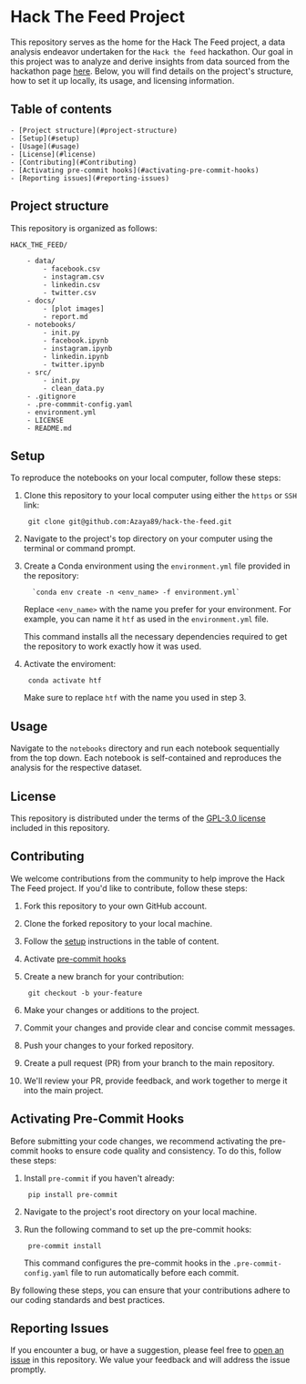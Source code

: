# Hack The Feed Project

This repository serves as the home for the Hack The Feed project, a data analysis endeavor undertaken for the `Hack the feed` hackathon. Our goal in this project was to analyze and derive insights from data sourced from the hackathon page [here](https://portfolio.diceytech.co.uk/project-opportunity/1692893137471x831086163701530600). Below, you will find details on the project's structure, how to set it up locally, its usage, and licensing information.

## Table of contents

    - [Project structure](#project-structure)
    - [Setup](#setup)
    - [Usage](#usage)
    - [License](#license)
    - [Contributing](#Contributing)
    - [Activating pre-commit hooks](#activating-pre-commit-hooks)
    - [Reporting issues](#reporting-issues)

## Project structure

This repository is organized as follows:

```
HACK_THE_FEED/

    - data/
        - facebook.csv
        - instagram.csv
        - linkedin.csv
        - twitter.csv
    - docs/
        - [plot images]
        - report.md
    - notebooks/
        - init.py
        - facebook.ipynb
        - instagram.ipynb
        - linkedin.ipynb
        - twitter.ipynb
    - src/
        - init.py
        - clean_data.py
    - .gitignore
    - .pre-commmit-config.yaml
    - environment.yml
    - LICENSE
    - README.md
```

## Setup
To reproduce the notebooks on your local computer, follow these steps:

1. Clone this repository to your local computer using either the `https` or `SSH` link:

        git clone git@github.com:Azaya89/hack-the-feed.git

2. Navigate to the project's top directory on your computer using the terminal or command prompt.

3. Create a Conda environment using the `environment.yml` file provided in the repository:

         `conda env create -n <env_name> -f environment.yml`

    Replace `<env_name>` with the name you prefer for your environment. For example, you can name it `htf` as used in the `environment.yml` file.

    This command installs all the necessary dependencies required to get the repository to work exactly how it was used.

4. Activate the enviroment:

        conda activate htf

    Make sure to replace `htf` with the name you used in step 3.
## Usage

Navigate to the `notebooks` directory and run each notebook sequentially from the top down. Each notebook is self-contained and reproduces the analysis for the respective dataset.

## License
This repository is distributed under the terms of the [GPL-3.0 license](LICENSE) included in this repository.

## Contributing

We welcome contributions from the community to help improve the Hack The Feed project. If you'd like to contribute, follow these steps:

1. Fork this repository to your own GitHub account.
2. Clone the forked repository to your local machine.
3. Follow the [setup](#setup) instructions in the table of content.
4. Activate [pre-commit hooks](#activating-pre-commit-hooks)
5. Create a new branch for your contribution:

        git checkout -b your-feature

6. Make your changes or additions to the project.
7. Commit your changes and provide clear and concise commit messages.
8. Push your changes to your forked repository.
9. Create a pull request (PR) from your branch to the main repository.
10. We'll review your PR, provide feedback, and work together to merge it into the main project.

## Activating Pre-Commit Hooks

Before submitting your code changes, we recommend activating the pre-commit hooks to ensure code quality and consistency. To do this, follow these steps:

1. Install `pre-commit` if you haven't already:

        pip install pre-commit

2. Navigate to the project's root directory on your local machine.

3. Run the following command to set up the pre-commit hooks:

        pre-commit install  


    This command configures the pre-commit hooks in the `.pre-commit-config.yaml` file to run automatically before each commit.

By following these steps, you can ensure that your contributions adhere to our coding standards and best practices.

## Reporting Issues

If you encounter a bug,  or have a suggestion, please feel free to [open an issue](https://github.com/Azaya89/hack-the-feed/issues) in this repository. We value your feedback and will address the issue promptly.

